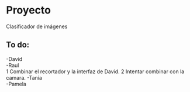 # Proyecto
Clasificador de imágenes
## To do:  
-David  
-Raul  
  1 Combinar el recortador y la interfaz de David.
  2 Intentar combinar con la camara.
-Tania  
-Pamela
